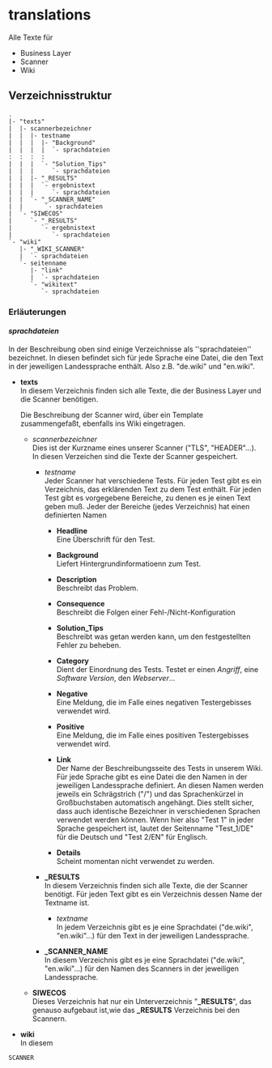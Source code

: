 # translations

Alle Texte für

* Business Layer
* Scanner
* Wiki

## Verzeichnisstruktur

```text
.
|- "texts"
|  |- scannerbezeichner
|  |  |- testname
|  |  |  |- "Background"
|  |  |  |  `- sprachdateien
:  :  :  :
|  |  |  `- "Solution_Tips"
|  |  |     `- sprachdateien
|  |  |- "_RESULTS"
|  |  |  `- ergebnistext
|  |  |     `- sprachdateien
|  |  `- "_SCANNER_NAME"
|  |      `- sprachdateien
|  `- "SIWECOS"
|     `- "_RESULTS"
|        `- ergebnistext
|           `- sprachdateien
`- "wiki"
   |- "_WIKI_SCANNER"
   |  `- sprachdateien
   `- seitenname
      |- "link"
      |  `- sprachdateien
      `- "wikitext"
         `- sprachdateien
```

### Erläuterungen

#### *sprachdateien*

  In der Beschreibung oben sind einige Verzeichnisse als ''sprachdateien'' bezeichnet.
  In diesen befindet sich für jede Sprache eine Datei, die den Text in der jeweiligen Landessprache enthält.
  Also z.B. "de.wiki" und "en.wiki".

* **texts**
  \
  In diesem Verzeichnis finden sich alle Texte, die der Business Layer und die Scanner benötigen.

  Die Beschreibung der Scanner wird, über ein Template zusammengefaßt, ebenfalls ins Wiki eingetragen.

  * *scannerbezeichner*
    \
    Dies ist der Kurzname eines unserer Scanner ("TLS", "HEADER"…).
    In diesen Verzeichen sind die Texte der Scanner gespeichert.
  
    * *testname*
      \
      Jeder Scanner hat verschiedene Tests.
      Für jeden Test gibt es ein Verzeichnis, das erklärenden Text zu dem Test enthält.
      Für jeden Test gibt es vorgegebene Bereiche, zu denen es je einen Text geben muß.
      Jeder der Bereiche (jedes Verzeichnis) hat einen definierten Namen

      * **Headline**
        \
        Eine Überschrift für den Test.

      * **Background**
        \
        Liefert Hintergrundinformatioenn zum Test.

      * **Description**
        \
        Beschreibt das Problem.

      * **Consequence**
        \
        Beschreibt die Folgen einer Fehl-/Nicht-Konfiguration

      * **Solution_Tips**
        \
        Beschreibt was getan werden kann, um den festgestellten Fehler zu beheben.

      * **Category**
        \
        Dient der Einordnung des Tests. Testet er einen *Angriff*, eine *Software Version*, den *Webserver*…

      * **Negative**
        \
        Eine Meldung, die im Falle eines negativen Testergebisses verwendet wird.

      * **Positive**
        \
        Eine Meldung, die im Falle eines positiven Testergebisses verwendet wird.

      * **Link**
        \
        Der Name der Beschreibungsseite des Tests in unserem Wiki.
        Für jede Sprache gibt es eine Datei die den Namen in der jeweiligen Landessprache definiert.
        An diesen Namen werden jeweils ein Schrägstrich ("/") und das Sprachenkürzel in Großbuchstaben automatisch angehängt.
        Dies stellt sicher, dass auch identische Bezeichner in verschiedenen Sprachen verwendet werden können.
        Wenn hier also "Test 1" in jeder Sprache gespeichert ist, lautet der Seitenname "Test_1/DE" für die Deutsch und "Test 2/EN" für Englisch.

      * **Details**
        \
        Scheint momentan nicht verwendet zu werden.
      
    * **_RESULTS**
      \
      In diesem Verzeichnis finden sich alle Texte, die der Scanner benötigt.
      Für jeden Text gibt es ein Verzeichnis dessen Name der Textname ist.

      * *textname*
        \
        In jedem Verzeichnis gibt es je eine Sprachdatei ("de.wiki", "en.wiki"…) für den Text in der jeweiligen Landessprache.

    * **_SCANNER_NAME**
      \
      In diesem Verzeichnis gibt es je eine Sprachdatei ("de.wiki", "en.wiki"…) für den Namen des Scanners in der jeweiligen Landessprache.

  * **SIWECOS**
    \
    Dieses Verzeichnis hat nur ein Unterverzeichnis "**_RESULTS**", das genauso aufgebaut ist,wie das **_RESULTS** Verzeichnis bei den Scannern.

* **wiki**
  \
  In diesem 


`SCANNER`
